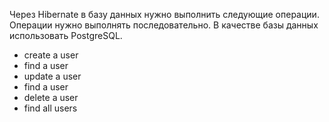 Через Hibernate в базу данных нужно выполнить следующие операции.
Операции нужно выполнять последовательно.
В качестве базы данных использовать PostgreSQL.

- create a user
- find a user
- update a user
- find a user
- delete a user
- find all users
